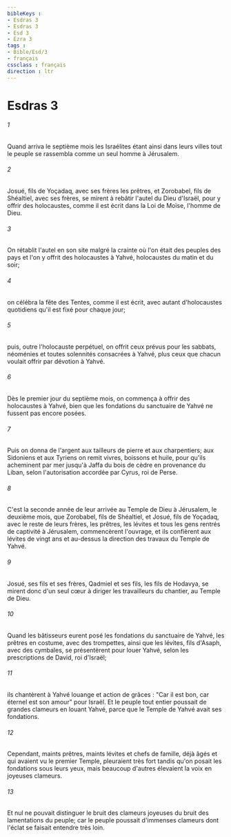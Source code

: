 ```yaml
---
bibleKeys : 
- Esdras 3
- Esdras 3
- Esd 3
- Ezra 3
tags : 
- Bible/Esd/3
- français
cssclass : français
direction : ltr
---
```


# Esdras 3

###### 1
Quand arriva le septième mois les Israélites étant ainsi dans leurs villes tout le peuple se rassembla comme un seul homme à Jérusalem.
###### 2
Josué, fils de Yoçadaq, avec ses frères les prêtres, et Zorobabel, fils de Shéaltiel, avec ses frères, se mirent à rebâtir l'autel du Dieu d'Israël, pour y offrir des holocaustes, comme il est écrit dans la Loi de Moïse, l'homme de Dieu.
###### 3
On rétablit l'autel en son site malgré la crainte où l'on était des peuples des pays et l'on y offrit des holocaustes à Yahvé, holocaustes du matin et du soir;
###### 4
on célébra la fête des Tentes, comme il est écrit, avec autant d'holocaustes quotidiens qu'il est fixé pour chaque jour;
###### 5
puis, outre l'holocauste perpétuel, on offrit ceux prévus pour les sabbats, néoménies et toutes solennités consacrées à Yahvé, plus ceux que chacun voulait offrir par dévotion à Yahvé.
###### 6
Dès le premier jour du septième mois, on commença à offrir des holocaustes à Yahvé, bien que les fondations du sanctuaire de Yahvé ne fussent pas encore posées.
###### 7
Puis on donna de l'argent aux tailleurs de pierre et aux charpentiers; aux Sidoniens et aux Tyriens on remit vivres, boissons et huile, pour qu'ils acheminent par mer jusqu'à Jaffa du bois de cèdre en provenance du Liban, selon l'autorisation accordée par Cyrus, roi de Perse.
###### 8
C'est la seconde année de leur arrivée au Temple de Dieu à Jérusalem, le deuxième mois, que Zorobabel, fils de Shéaltiel, et Josué, fils de Yoçadaq, avec le reste de leurs frères, les prêtres, les lévites et tous les gens rentrés de captivité à Jérusalem, commencèrent l'ouvrage, et ils confièrent aux lévites de vingt ans et au-dessus la direction des travaux du Temple de Yahvé.
###### 9
Josué, ses fils et ses frères, Qadmiel et ses fils, les fils de Hodavya, se mirent donc d'un seul cœur à diriger les travailleurs du chantier, au Temple de Dieu.
###### 10
Quand les bâtisseurs eurent posé les fondations du sanctuaire de Yahvé, les prêtres en costume, avec des trompettes, ainsi que les lévites, fils d'Asaph, avec des cymbales, se présentèrent pour louer Yahvé, selon les prescriptions de David, roi d'Israël;
###### 11
ils chantèrent à Yahvé louange et action de grâces : "Car il est bon, car éternel est son amour" pour Israël. Et le peuple tout entier poussait de grandes clameurs en louant Yahvé, parce que le Temple de Yahvé avait ses fondations.
###### 12
Cependant, maints prêtres, maints lévites et chefs de famille, déjà âgés et qui avaient vu le premier Temple, pleuraient très fort tandis qu'on posait les fondations sous leurs yeux, mais beaucoup d'autres élevaient la voix en joyeuses clameurs.
###### 13
Et nul ne pouvait distinguer le bruit des clameurs joyeuses du bruit des lamentations du peuple; car le peuple poussait d'immenses clameurs dont l'éclat se faisait entendre très loin.
